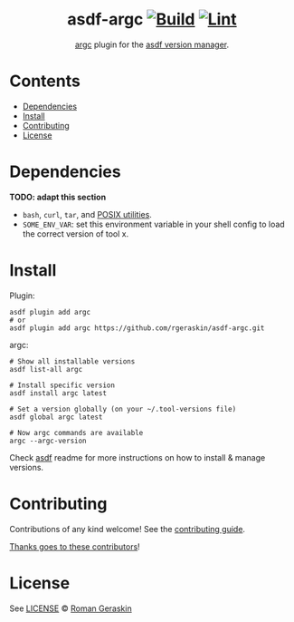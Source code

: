 <div align="center">

# asdf-argc [![Build](https://github.com/rgeraskin/asdf-argc/actions/workflows/build.yml/badge.svg)](https://github.com/rgeraskin/asdf-argc/actions/workflows/build.yml) [![Lint](https://github.com/rgeraskin/asdf-argc/actions/workflows/lint.yml/badge.svg)](https://github.com/rgeraskin/asdf-argc/actions/workflows/lint.yml)

[argc](https://github.com/sigoden/argc) plugin for the [asdf version manager](https://asdf-vm.com).

</div>

# Contents

- [Dependencies](#dependencies)
- [Install](#install)
- [Contributing](#contributing)
- [License](#license)

# Dependencies

**TODO: adapt this section**

- `bash`, `curl`, `tar`, and [POSIX utilities](https://pubs.opengroup.org/onlinepubs/9699919799/idx/utilities.html).
- `SOME_ENV_VAR`: set this environment variable in your shell config to load the correct version of tool x.

# Install

Plugin:

```shell
asdf plugin add argc
# or
asdf plugin add argc https://github.com/rgeraskin/asdf-argc.git
```

argc:

```shell
# Show all installable versions
asdf list-all argc

# Install specific version
asdf install argc latest

# Set a version globally (on your ~/.tool-versions file)
asdf global argc latest

# Now argc commands are available
argc --argc-version
```

Check [asdf](https://github.com/asdf-vm/asdf) readme for more instructions on how to
install & manage versions.

# Contributing

Contributions of any kind welcome! See the [contributing guide](contributing.md).

[Thanks goes to these contributors](https://github.com/rgeraskin/asdf-argc/graphs/contributors)!

# License

See [LICENSE](LICENSE) © [Roman Geraskin](https://github.com/rgeraskin/)
